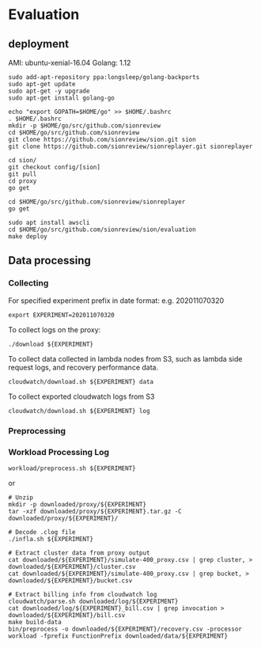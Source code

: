 # Evaluation

## deployment

AMI: ubuntu-xenial-16.04
Golang: 1.12

~~~
sudo add-apt-repository ppa:longsleep/golang-backports
sudo apt-get update
sudo apt-get -y upgrade
sudo apt-get install golang-go

echo "export GOPATH=$HOME/go" >> $HOME/.bashrc
. $HOME/.bashrc
mkdir -p $HOME/go/src/github.com/sionreview
cd $HOME/go/src/github.com/sionreview
git clone https://github.com/sionreview/sion.git sion
git clone https://github.com/sionreview/sionreplayer.git sionreplayer

cd sion/
git checkout config/[sion]
git pull
cd proxy
go get

cd $HOME/go/src/github.com/sionreview/sionreplayer
go get

sudo apt install awscli
cd $HOME/go/src/github.com/sionreview/sion/evaluation
make deploy
~~~

## Data processing

### Collecting

For specified experiment prefix in date format: e.g. 202011070320

~~~
export EXPERIMENT=202011070320
~~~

To collect logs on the proxy:

~~~
./download ${EXPERIMENT}
~~~

To collect data collected in lambda nodes from S3, such as lambda side request logs, and recovery performance data.

~~~
cloudwatch/download.sh ${EXPERIMENT} data
~~~

To collect exported cloudwatch logs from S3

~~~
cloudwatch/download.sh ${EXPERIMENT} log
~~~

### Preprocessing


### Workload Processing Log

~~~
workload/preprocess.sh ${EXPERIMENT}
~~~

or

~~~
# Unzip
mkdir -p downloaded/proxy/${EXPERIMENT}
tar -xzf downloaded/proxy/${EXPERIMENT}.tar.gz -C downloaded/proxy/${EXPERIMENT}/

# Decode .clog file
./infla.sh ${EXPERIMENT}

# Extract cluster data from proxy output
cat downloaded/${EXPERIMENT}/simulate-400_proxy.csv | grep cluster, > downloaded/${EXPERIMENT}/cluster.csv
cat downloaded/${EXPERIMENT}/simulate-400_proxy.csv | grep bucket, > downloaded/${EXPERIMENT}/bucket.csv

# Extract billing info from cloudwatch log
cloudwatch/parse.sh downloaded/log/${EXPERIMENT}
cat downloaded/log/${EXPERIMENT}_bill.csv | grep invocation > downloaded/${EXPERIMENT}/bill.csv
make build-data
bin/preprocess -o downloaded/${EXPERIMENT}/recovery.csv -processor workload -fprefix FunctionPrefix downloaded/data/${EXPERIMENT}
~~~
